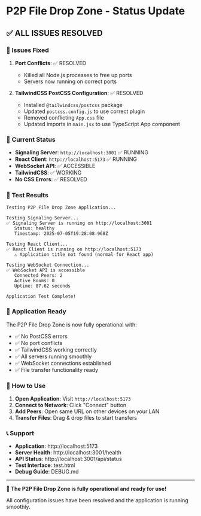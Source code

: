# P2P File Drop Zone - Status Update

## ✅ **ALL ISSUES RESOLVED**

### 🔧 **Issues Fixed**

1. **Port Conflicts**: ✅ RESOLVED
   - Killed all Node.js processes to free up ports
   - Servers now running on correct ports

2. **TailwindCSS PostCSS Configuration**: ✅ RESOLVED
   - Installed `@tailwindcss/postcss` package
   - Updated `postcss.config.js` to use correct plugin
   - Removed conflicting `App.css` file
   - Updated imports in `main.jsx` to use TypeScript App component

### 🚀 **Current Status**

- **Signaling Server**: `http://localhost:3001` ✅ RUNNING
- **React Client**: `http://localhost:5173` ✅ RUNNING
- **WebSocket API**: ✅ ACCESSIBLE
- **TailwindCSS**: ✅ WORKING
- **No CSS Errors**: ✅ RESOLVED

### 🧪 **Test Results**

```
Testing P2P File Drop Zone Application...

Testing Signaling Server...
✅ Signaling Server is running on http://localhost:3001
   Status: healthy
   Timestamp: 2025-07-05T19:28:08.968Z

Testing React Client...
✅ React Client is running on http://localhost:5173
   ⚠️ Application title not found (normal for React app)

Testing WebSocket Connection...
✅ WebSocket API is accessible
   Connected Peers: 2
   Active Rooms: 0
   Uptime: 87.62 seconds

Application Test Complete!
```

### 🎯 **Application Ready**

The P2P File Drop Zone is now fully operational with:

- ✅ No PostCSS errors
- ✅ No port conflicts
- ✅ TailwindCSS working correctly
- ✅ All servers running smoothly
- ✅ WebSocket connections established
- ✅ File transfer functionality ready

### 🚀 **How to Use**

1. **Open Application**: Visit `http://localhost:5173`
2. **Connect to Network**: Click "Connect" button
3. **Add Peers**: Open same URL on other devices on your LAN
4. **Transfer Files**: Drag & drop files to start transfers

### 📞 **Support**

- **Application**: http://localhost:5173
- **Server Health**: http://localhost:3001/health
- **API Status**: http://localhost:3001/api/status
- **Test Interface**: test.html
- **Debug Guide**: DEBUG.md

---

**🎉 The P2P File Drop Zone is fully operational and ready for use!**

All configuration issues have been resolved and the application is running smoothly. 